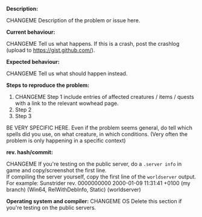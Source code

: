 <!--- (**********************************)
      (** Fill in the following fields **)
      (**********************************) 
Issues are for problem only, NOT for asking questions
--->

**Description:**

CHANGEME Description of the problem or issue here.

**Current behaviour:**

CHANGEME Tell us what happens.
If this is a crash, post the crashlog (upload to https://gist.github.com/).

**Expected behaviour:**

CHANGEME Tell us what should happen instead.

**Steps to reproduce the problem:**

1. CHANGEME Step 1 include entries of affected creatures / items / quests with a link to the relevant wowhead page.  
2. Step 2
3. Step 3

BE VERY SPECIFIC HERE. Even if the problem seems general, do tell which spells did you use, on what creature, in which conditions. (Very often the problem is only happening in a specific context)

**rev. hash/commit:** 

CHANGEME
If you're testing on the public server, do a `.server info` in game and copy/screenshot the first line.  
If compiling the server yourself, copy the first line of the `worldserver` output.  
For example: Sunstrider rev. 0000000000 2000-01-09 11:31:41 +0100 (my branch) (Win64, RelWithDebInfo, Static) (worldserver)

**Operating system and compiler:** CHANGEME OS
Delete this section if you're testing on the public servers.

<!--- Notes
- This template is for problem reports. For other types of report, edit it accordingly.
- For fixes containing C++ changes, create a Pull Request.
--->

